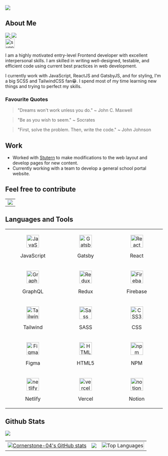 <img src="https://komarev.com/ghpvc/?username=Cornerstone-04&style=flat-square&color=6cd63e">

## About Me

<!-- twitter && linkedin && coffee-->
<p align="left">
  <a href="https://www.twitter.com/cornerstone_jsx" target="_blank" rel="noreferrer">
    <img src="https://img.shields.io/twitter/follow/cornerstone_jsx?logo=twitter&style=for-the-badge&color=0077B5&labelColor=000000">
  </a>
  <a href="https://www.linkedin.com/in/cornerstone-ephraim">
    <img src="https://img.shields.io/badge/LinkedIn-0077B5?style=for-the-badge&logo=linkedin&logoColor=white">
  </a>
  <br/>
  <a href="https://www.buymeacoffee.com/cornerstonejsx"><img src="https://cdn.buymeacoffee.com/buttons/v2/default-yellow.png" height="30" alt="support me by buying me a coffee" /> <a/>
</p>

<!-- introduction -->
I am a highly motivated entry-level Frontend developer with excellent interpersonal skills. I am
skilled in writing well-designed, testable, and efficient code using current best practices in web
development.

I currently work with JavaScript, ReactJS and GatsbyJS, and for styling, I'm a big SCSS and TailwindCSS fan😁.
I spend most of my time learning new things and trying to perfect my skills.

<h3>Favourite Quotes</h3>
<blockquote>
    "Dreams won't work unless you do." ~ John C. Maxwell
</blockquote>
<blockquote>
    "Be as you wish to seem." ~ Socrates
</blockquote>
<blockquote>
    "First, solve the problem. Then, write the code." ~ John Johnson
</blockquote>

<!-- work -->
## Work
- Worked with <a href="https://stutern.com/">Stutern</a> to make modifications to the web layout and develop pages for new content.
- Currently working with a team to develop a general school portal website.

<!-- Contribute -->
## Feel free to contribute
<table>
  <tr>
    <td>
      <a href="https://github.com/Cornerstone-04/textmi"><img src="https://github-readme-stats.vercel.app/api/pin/?username=Cornerstone-04&repo=textmi&title_color=0891b2&text_color=ffffff&icon_color=0891b2&bg_color=1A2232&hide_border=true" /></a>
    </td>
    <!-- <td>
      <a href="https://github.com/Dun-sin/Code-Magic"><img src="https://github-readme-stats.vercel.app/api/pin/?username=dun-sin&repo=Code-Magic" /></a>
    </td> -->
  </tr>
</table>


<!-- languages && tools -->
## Languages and Tools

<table>
  <tr>
    <td width="333px">
      <p align="center">
        <a href="https://developer.mozilla.org/en-US/docs/Web/JavaScript" target="_blank" rel="noreferrer">
          <img src="https://raw.githubusercontent.com/danielcranney/readme-generator/main/public/icons/skills/javascript-colored.svg" width="40" height="40" alt="JavaScript" />
        </a>
        <p align="center">JavaScript</p>
      </p>
    </td>
    <td width="333px">
      <p align="center">
        <a href="https://www.gatsbyjs.com/" target="_blank" rel="noreferrer"><img src="https://raw.githubusercontent.com/danielcranney/readme-generator/main/public/icons/skills/gatsby-colored.svg" width="40" height="40" alt="Gatsby" /></a>
        <p align="center">Gatsby</p>
      </p>
    </td>
    <td width="333px">
    <p align="center">
        <a href="https://reactjs.org/" target="_blank" rel="noreferrer">
          <img src="https://raw.githubusercontent.com/danielcranney/readme-generator/main/public/icons/skills/react-colored.svg" width="40" height="40" alt="React" />
        </a>
        <p align="center">React</p>
      </p>
     </td>
  </tr>
  <tr>
    <td width="333px">
      <p align="center">
        <a href="https://graphql.org/" target="_blank" rel="noreferrer"><img src="https://raw.githubusercontent.com/danielcranney/readme-generator/main/public/icons/skills/graphql-colored.svg" width="40" height="40" alt="GraphQL" /></a>
        <p align="center">GraphQL</p>
      </p>
    </td>
    <td width="333px">
      <p align="center">
        <a href="https://redux.js.org/" target="_blank" rel="noreferrer">
          <img src="https://raw.githubusercontent.com/danielcranney/readme-generator/main/public/icons/skills/redux-colored.svg" width="40" height="40" alt="Redux" />
      </a>
        <p align="center">Redux</p>
      </p>
    </td>
    <td width="333px">
      <p align="center">
          <a href="https://firebase.google.com/" target="_blank" rel="noreferrer">
          <img src="https://raw.githubusercontent.com/danielcranney/readme-generator/main/public/icons/skills/firebase-colored.svg" width="40" height="40" alt="Firebase" />
          </a>
        <p align="center">Firebase</p>
      </p>
    </td>
  </tr>

  <tr>
    <td width="333px">
      <p align="center">
        <a href="https://tailwindcss.com/" target="_blank" rel="noreferrer">
          <img src="https://raw.githubusercontent.com/danielcranney/readme-generator/main/public/icons/skills/tailwindcss-colored.svg" width="40" height="40" alt="TailwindCSS" />
        </a>
        <p align="center">Tailwind</p>
      </p>
    </td>
   <td width="333px">
      <p align="center">
        <a href="https://sass-lang.com/" target="_blank" rel="noreferrer">
          <img src="https://raw.githubusercontent.com/danielcranney/readme-generator/main/public/icons/skills/sass-colored.svg" width="40" height="40" alt="Sass" />
      </a>
        <p align="center">SASS</p>
      </p>
    </td>
    <td width="333px">
      <p align="center">
        <a href="https://www.w3.org/TR/CSS/#css" target="_blank" rel="noreferrer">
          <img src="https://raw.githubusercontent.com/danielcranney/readme-generator/main/public/icons/skills/css3-colored.svg" width="40" height="40" alt="CSS3" />
      </a>
        <p align="center">CSS</p>
      </p>
    </td>
  </tr>

  <tr>
     <td width="333px">
      <p align="center">
        <a href="https://www.figma.com/" target="_blank" rel="noreferrer">
          <img src="https://raw.githubusercontent.com/danielcranney/readme-generator/main/public/icons/skills/figma-colored.svg" width="40" height="40" alt="Figma" />
        </a>
        <p align="center">Figma</p>
      </p>
    </td>
    <td width="333px">
       <p align="center">
        <a href="https://developer.mozilla.org/en-US/docs/Glossary/HTML5" target="_blank" rel="noreferrer">
          <img src="https://raw.githubusercontent.com/danielcranney/readme-generator/main/public/icons/skills/html5-colored.svg" width="40" height="40" alt="HTML5" />
        </a>
        <p align="center">HTML5</p>
    </td>
    <td width="333px">
    <p align="center">
        <a href="https://npmjs.org/" target="_blank" rel="noreferrer" >
          <img src="https://img.shields.io/badge/NPM-%23000000.svg?style=for-the-badge&logo=npm&logoColor=white" height="40" alt="npm"/>
        </a>
        <p align="center">NPM</p>
    </td>
  </tr>
  <tr>
    <td width="333px">
    <p align="center">
        <a href="https://netlify.app/" target="_blank" rel="noreferrer" >
          <img src="https://img.shields.io/badge/netlify-%23000000.svg?style=for-the-badge&logo=netlify&logoColor=#00C7B7" height="40" alt="netlify"/>
        </a>
        <p align="center">Netlify</p>
    </td>
    <td width="333px">
    <p align="center">
        <a href="https://vercel.com/" target="_blank" rel="noreferrer" >
          <img src="https://img.shields.io/badge/vercel-%23000000.svg?style=for-the-badge&logo=vercel&logoColor=white" height="40" alt="vercel"/>
        </a>
        <p align="center">Vercel</p>
    </td>
    <td width="333px">
    <p align="center">
        <a href="https://www.notion.so/" target="_blank" rel="noreferrer" >
          <img src="https://img.shields.io/badge/Notion-%23000000.svg?style=for-the-badge&logo=notion&logoColor=white" height="40" alt="notion"/>
        </a>
        <p align="center">Notion</p>
    </td>
  </tr>
</table>

<!-- github stats -->
## Github Stats

<table>
<a href="https://github.com/Cornerstone-04"><img src="https://activity-graph.herokuapp.com/graph?username=Cornerstone-04&bg_color=1A2232&color=5BCDEC&line=5BCDEC&point=FFFFFF&hide_border=true" />
</a>
<tr>
    <td>
     <a href="http://www.github.com/Cornerstone-04"><img src="https://github-readme-stats.vercel.app/api?username=Cornerstone-04&show_icons=true&hide=&count_private=true&title_color=0891b2&text_color=ffffff&icon_color=0891b2&bg_color=1A2232&hide_border=true&show_icons=true" alt="Cornerstone-04's GitHub stats" /></a>
    </td>
    <td>
      <a href="http://www.github.com/Cornerstone-04"><img src="https://github-readme-streak-stats.herokuapp.com/?user=Cornerstone-04&stroke=ffffff&background=1A2232&ring=0891b2&fire=0891b2&currStreakNum=ffffff&currStreakLabel=0891b2&sideNums=ffffff&sideLabels=ffffff&dates=ffffff&hide_border=true" /></a>
    </td>
    <td>
      <a href="https://github.com/Cornerstone-04" align="left"><img src="https://github-readme-stats.vercel.app/api/top-langs/?username=Cornerstone-04&langs_count=10&title_color=0891b2&text_color=ffffff&icon_color=0891b2&bg_color=1A2232&hide_border=true&locale=en&custom_title=Top%20%Languages" alt="Top Languages" width="100%" /></a>
    </td>
  </tr>
</table>
